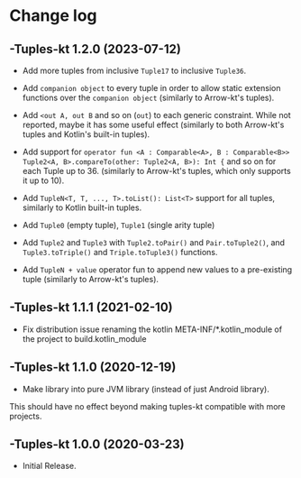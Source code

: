 # Change log

-Tuples-kt 1.2.0 (2023-07-12)
--------------------------------

- Add more tuples from inclusive `Tuple17` to inclusive `Tuple36`. 

- Add `companion object` to every tuple in order to allow static extension functions over the `companion object` (similarly to Arrow-kt's tuples).

- Add `<out A, out B` and so on (`out`) to each generic constraint. While not reported, maybe it has some useful effect (similarly to both Arrow-kt's tuples and Kotlin's built-in tuples). 

- Add support for `operator fun <A : Comparable<A>, B : Comparable<B>> Tuple2<A, B>.compareTo(other: Tuple2<A, B>): Int {` and so on for each Tuple up to 36. (similarly to Arrow-kt's tuples, which only supports it up to 10).

- Add `TupleN<T, T, ..., T>.toList(): List<T>` support for all tuples, similarly to Kotlin built-in tuples.

- Add `Tuple0` (empty tuple), `Tuple1` (single arity tuple)

- Add `Tuple2` and `Tuple3` with `Tuple2.toPair()` and `Pair.toTuple2()`, and `Tuple3.toTriple()` and `Triple.toTuple3()` functions.

- Add `TupleN + value` operator fun to append new values to a pre-existing tuple (similarly to Arrow-kt's tuples).


-Tuples-kt 1.1.1 (2021-02-10)
--------------------------------

- Fix distribution issue renaming the kotlin META-INF/*.kotlin_module of the project to build.kotlin_module

-Tuples-kt 1.1.0 (2020-12-19)
--------------------------------

- Make library into pure JVM library (instead of just Android library).

This should have no effect beyond making tuples-kt compatible with more projects.

-Tuples-kt 1.0.0 (2020-03-23)
--------------------------------

- Initial Release.